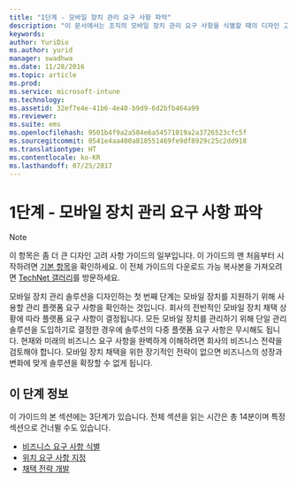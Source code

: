 ```yaml
---
title: "1단계 - 모바일 장치 관리 요구 사항 파악"
description: "이 문서에서는 조직의 모바일 장치 관리 요구 사항을 식별할 때의 디자인 고려 사항을 제공합니다."
keywords: 
author: YuriDio
ms.author: yurid
manager: swadhwa
ms.date: 11/28/2016
ms.topic: article
ms.prod: 
ms.service: microsoft-intune
ms.technology: 
ms.assetid: 32ef7e4e-41b6-4e40-b9d9-6d2bfb464a99
ms.reviewer: 
ms.suite: ems
ms.openlocfilehash: 9501b4f9a2a584e6a54571019a2a3726523cfc5f
ms.sourcegitcommit: 0541e4aa400a818551469fe9df8929c25c2dd918
ms.translationtype: HT
ms.contentlocale: ko-KR
ms.lasthandoff: 07/25/2017
---
```

# <a name="step-1---identify-your-mobile-device-management-requirements"></a>1단계 - 모바일 장치 관리 요구 사항 파악

>[!NOTE]
>이 항목은 좀 더 큰 디자인 고려 사항 가이드의 일부입니다. 이 가이드의 맨 처음부터 시작하려면 [기본 항목](mdm-design-considerations-guide.md)을 확인하세요. 이 전체 가이드의 다운로드 가능 복사본을 가져오려면 [TechNet 갤러리](https://gallery.technet.microsoft.com/Mobile-Device-Management-7d401582)를 방문하세요.

모바일 장치 관리 솔루션을 디자인하는 첫 번째 단계는 모바일 장치를 지원하기 위해 사용할 관리 플랫폼 요구 사항을 확인하는 것입니다. 회사의 전반적인 모바일 장치 채택 상황에 따라 플랫폼 요구 사항이 결정됩니다. 모든 모바일 장치를 관리하기 위해 단일 관리 솔루션을 도입하기로 결정한 경우에 솔루션의 다중 플랫폼 요구 사항은 무시해도 됩니다. 현재와 미래의 비즈니스 요구 사항을 완벽하게 이해하려면 회사의 비즈니스 전략을 검토해야 합니다. 모바일 장치 채택을 위한 장기적인 전략이 없으면 비즈니스의 성장과 변화에 맞게 솔루션을 확장할 수 없게 됩니다.

## <a name="about-this-step"></a>이 단계 정보

이 가이드의 본 섹션에는 3단계가 있습니다. 전체 섹션을 읽는 시간은 총 14분이며 특정 섹션으로 건너뛸 수도 있습니다.

- [비즈니스 요구 사항 식별](mdm-identify-business-needs.md)
- [위치 요구 사항 지정](mdm-specify-mdm-location-requirements.md)
- [채택 전략 개발](mdm-develop-mdm-adoption-strategy.md)
